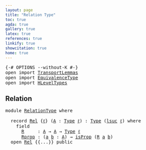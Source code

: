 ```yaml
---
layout: page
title: "Relation Type"
toc: true
agda: true
gallery: true
latex: true
references: true
linkify: true
showcitation: true
home: true
---
```



<div class="hide" >
<pre class="Agda">
<a id="188" class="Symbol">{-#</a> <a id="192" class="Keyword">OPTIONS</a> <a id="200" class="Pragma">--without-K</a> <a id="212" class="Symbol">#-}</a>
<a id="216" class="Keyword">open</a> <a id="221" class="Keyword">import</a> <a id="228" href="TransportLemmas.html" class="Module">TransportLemmas</a>
<a id="244" class="Keyword">open</a> <a id="249" class="Keyword">import</a> <a id="256" href="EquivalenceType.html" class="Module">EquivalenceType</a>
<a id="272" class="Keyword">open</a> <a id="277" class="Keyword">import</a> <a id="284" href="HLevelTypes.html" class="Module">HLevelTypes</a>
</pre>
</div>

## Relation

<pre class="Agda">
<a id="341" class="Keyword">module</a> <a id="348" href="RelationType.html" class="Module">RelationType</a> <a id="361" class="Keyword">where</a>

  <a id="370" class="Keyword">record</a> <a id="Rel"></a><a id="377" href="RelationType.html#377" class="Record">Rel</a> <a id="381" class="Symbol">{</a><a id="382" href="RelationType.html#382" class="Bound">ℓ</a><a id="383" class="Symbol">}</a> <a id="385" class="Symbol">(</a><a id="386" href="RelationType.html#386" class="Bound">A</a> <a id="388" class="Symbol">:</a> <a id="390" href="Intro.html#1593" class="Function">Type</a> <a id="395" href="RelationType.html#382" class="Bound">ℓ</a><a id="396" class="Symbol">)</a> <a id="398" class="Symbol">:</a> <a id="400" href="Intro.html#1593" class="Function">Type</a> <a id="405" class="Symbol">(</a><a id="406" href="Agda.Primitive.html#627" class="Primitive">lsuc</a> <a id="411" href="RelationType.html#382" class="Bound">ℓ</a><a id="412" class="Symbol">)</a> <a id="414" class="Keyword">where</a>
    <a id="424" class="Keyword">field</a>
      <a id="Rel.R"></a><a id="436" href="RelationType.html#436" class="Field">R</a>     <a id="442" class="Symbol">:</a> <a id="444" href="RelationType.html#386" class="Bound">A</a> <a id="446" class="Symbol">→</a> <a id="448" href="RelationType.html#386" class="Bound">A</a> <a id="450" class="Symbol">→</a> <a id="452" href="Intro.html#1593" class="Function">Type</a> <a id="457" href="RelationType.html#382" class="Bound">ℓ</a>
      <a id="Rel.Rprop"></a><a id="465" href="RelationType.html#465" class="Field">Rprop</a> <a id="471" class="Symbol">:</a> <a id="473" class="Symbol">(</a><a id="474" href="RelationType.html#474" class="Bound">a</a> <a id="476" href="RelationType.html#476" class="Bound">b</a> <a id="478" class="Symbol">:</a> <a id="480" href="RelationType.html#386" class="Bound">A</a><a id="481" class="Symbol">)</a> <a id="483" class="Symbol">→</a> <a id="485" href="HLevelTypes.html#757" class="Function">isProp</a> <a id="492" class="Symbol">(</a><a id="493" href="RelationType.html#436" class="Field">R</a> <a id="495" href="RelationType.html#474" class="Bound">a</a> <a id="497" href="RelationType.html#476" class="Bound">b</a><a id="498" class="Symbol">)</a>
  <a id="502" class="Keyword">open</a> <a id="507" href="RelationType.html#377" class="Module">Rel</a> <a id="511" class="Symbol">{{...}}</a> <a id="519" class="Keyword">public</a>
</pre>
